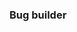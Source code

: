 ### Bug builder

<!--
**Smyja/Smyja** is a ✨ _special_ ✨ repository because its `README.md` (this file) appears on your GitHub profile.

